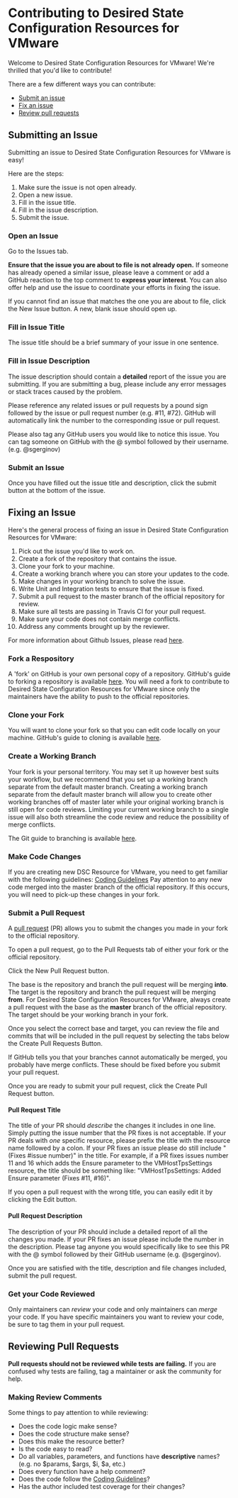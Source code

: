 # Contributing to Desired State Configuration Resources for VMware

Welcome to Desired State Configuration Resources for VMware! We're thrilled that you'd like to contribute!

There are a few different ways you can contribute:

* [Submit an issue](#submitting-an-issue)
* [Fix an issue](#fixing-an-issue)
* [Review pull requests](#reviewing-pull-requests)

## Submitting an Issue
Submitting an issue to Desired State Configuration Resources for VMware is easy!

Here are the steps:

1. Make sure the issue is not open already.
2. Open a new issue.
3. Fill in the issue title.
4. Fill in the issue description.
5. Submit the issue.

### Open an Issue
Go to the Issues tab.

**Ensure that the issue you are about to file is not already open.**
If someone has already opened a similar issue, please leave a comment or add a GitHub reaction to the top comment to **express your interest**. You can also offer help and use the issue to coordinate your efforts in fixing the issue.

If you cannot find an issue that matches the one you are about to file, click the New Issue button.
A new, blank issue should open up.

### Fill in Issue Title
The issue title should be a brief summary of your issue in one sentence.

### Fill in Issue Description
The issue description should contain a **detailed** report of the issue you are submitting.
If you are submitting a bug, please include any error messages or stack traces caused by the problem.

Please reference any related issues or pull requests by a pound sign followed by the issue or pull request number (e.g. #11, #72). GitHub will automatically link the number to the corresponding issue or pull request.

Please also tag any GitHub users you would like to notice this issue. You can tag someone on GitHub with the @ symbol followed by their username.(e.g. @sgerginov)

### Submit an Issue
Once you have filled out the issue title and description, click the submit button at the bottom of the issue.

## Fixing an Issue
Here's the general process of fixing an issue in Desired State Configuration Resources for VMware:
1. Pick out the issue you'd like to work on.
2. Create a fork of the repository that contains the issue.
3. Clone your fork to your machine.
4. Create a working branch where you can store your updates to the code.
5. Make changes in your working branch to solve the issue.
6. Write Unit and Integration tests to ensure that the issue is fixed.
7. Submit a pull request to the master branch of the official repository for review.
8. Make sure all tests are passing in Travis CI for your pull request.
9. Make sure your code does not contain merge conflicts.
10. Address any comments brought up by the reviewer.

For more information about Github Issues, please read [here](https://help.github.com/articles/creating-an-issue/).

### Fork a Respository
A 'fork' on GitHub is your own personal copy of a repository.
GitHub's guide to forking a repository is available [here](https://help.github.com/articles/fork-a-repo/).
You will need a fork to contribute to Desired State Configuration Resources for VMware since only the maintainers have the ability to push to the official repositories.

### Clone your Fork
You will want to clone your fork so that you can edit code locally on your machine.
GitHub's guide to cloning is available [here](https://help.github.com/articles/cloning-a-repository/).

### Create a Working Branch
Your fork is your personal territory.
You may set it up however best suits your workflow, but we recommend that you set up a working branch separate from the default master branch.
Creating a working branch separate from the default master branch will allow you to create other working branches off of master later while your original working branch is still open for code reviews.
Limiting your current working branch to a single issue will also both streamline the code review and reduce the possibility of merge conflicts.

The Git guide to branching is available [here](https://git-scm.com/book/en/v2/Git-Branching-Basic-Branching-and-Merging).

### Make Code Changes
If you are creating new DSC Resource for VMware, you need to get familiar with the following guidelines: [Coding Guidelines](https://github.com/vmware/dscr-for-vmware/blob/master/CODING_GUIDELINES.md)
Pay attention to any new code merged into the master branch of the official repository. If this occurs, you will need to pick-up these changes in your fork.

### Submit a Pull Request
A [pull request](https://help.github.com/articles/using-pull-requests/) (PR) allows you to submit the changes you made in your fork to the official repository.

To open a pull request, go to the Pull Requests tab of either your fork or the official repository.

Click the New Pull Request button.

The base is the repository and branch the pull request will be merging **into**.
The target is the repository and branch the pull request will be merging **from**.
For Desired State Configuration Resources for VMware, always create a pull request with the base as the **master** branch of the official repository.
The target should be your working branch in your fork.

Once you select the correct base and target, you can review the file and commits that will be included in the pull request by selecting the tabs below the Create Pull Requests Button.

If GitHub tells you that your branches cannot automatically be merged, you probably have merge conflicts. These should be fixed before you submit your pull request.

Once you are ready to submit your pull request, click the Create Pull Request button.

#### Pull Request Title
The title of your PR should *describe* the changes it includes in one line.
Simply putting the issue number that the PR fixes is not acceptable.
If your PR deals with *one* specific resource, please prefix the title with the resource name followed by a colon.
If your PR fixes an issue please do still include "(Fixes #issue number)" in the title.
For example, if a PR fixes issues number 11 and 16 which adds the Ensure parameter to the VMHostTpsSettings resource, the title should be something like:
"VMHostTpsSettings: Added Ensure parameter (Fixes #11, #16)".

If you open a pull request with the wrong title, you can easily edit it by clicking the Edit button.

#### Pull Request Description
The description of your PR should include a detailed report of all the changes you made.
If your PR fixes an issue please include the number in the description.
Please tag anyone you would specifically like to see this PR with the @ symbol followed by their GitHub username (e.g. @sgerginov).

Once you are satisfied with the title, description and file changes included, submit the pull request.

### Get your Code Reviewed
Only maintainers can *review* your code and only maintainers can *merge* your code.
If you have specific maintainers you want to review your code, be sure to tag them in your pull request.

## Reviewing Pull Requests
**Pull requests should not be reviewed while tests are failing.**
If you are confused why tests are failing, tag a maintainer or ask the community for help.

### Making Review Comments
Some things to pay attention to while reviewing:

* Does the code logic make sense?
* Does the code structure make sense?
* Does this make the resource better?
* Is the code easy to read?
* Do all variables, parameters, and functions have **descriptive** names? (e.g. no $params, $args, $i, $a, etc.)
* Does every function have a help comment?
* Does the code follow the [Coding Guidelines](https://github.com/vmware/dscr-for-vmware/blob/master/CODING_GUIDELINES.md)?
* Has the author included test coverage for their changes?

